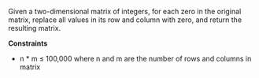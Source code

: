 Given a two-dimensional matrix of integers, for each zero in the original matrix, replace all values in its row and column with zero, and return the resulting matrix.

**Constraints**

- n * m ≤ 100,000 where n and m are the number of rows and columns in matrix